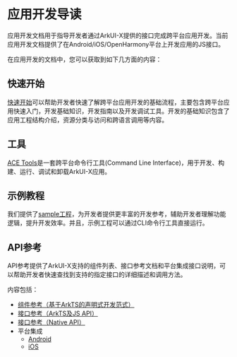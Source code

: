 # 应用开发导读

应用开发文档用于指导开发者通过ArkUI-X提供的接口完成跨平台应用开发。当前应用开发文档提供了在Android/iOS/OpenHarmony平台上开发应用的JS接口。

在应用开发的文档中，您可以获取到如下几方面的内容：

## 快速开始

[快速开始](README.md#快速开始)可以帮助开发者快速了解跨平台应用开发的基础流程，主要包含跨平台应用快速入门，开发基础知识，开发指南以及开发调试工具。开发的基础知识包含了应用工程结构介绍，资源分类与访问和跨语言调用等内容。

## 工具

[ACE Tools](quick-start/start-with-ace-tools.md)是一套跨平台命令行工具(Command Line Interface)，用于开发、构建、运行、调试和卸载ArkUI-X应用。

## 示例教程

我们提供了[sample工程](https://gitee.com/arkui-x/samples)，为开发者提供更丰富的开发参考，辅助开发者理解功能逻辑，提升开发效率。并且，示例工程可以通过CLI命令行工具直接运行。

## API参考

API参考提供了ArkUI-X支持的组件列表、接口参考文档和平台集成接口说明，可以帮助开发者快速查找到支持的指定接口的详细描述和调用方法。

内容包括：

- [组件参考（基于ArkTS的声明式开发范式）](reference/arkui-ts/README.md)
- [接口参考（ArkTS及JS API）](reference/apis/README.md)
- [接口参考（Native API）](reference/native-apis/README.md)
- 平台集成
  - [Android](reference/arkui-for-android/README.md)
  - [iOS](reference/arkui-for-ios/README.md)
